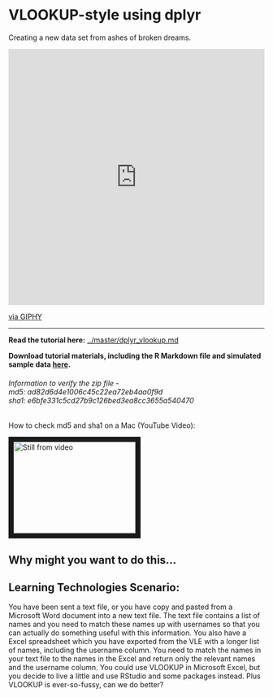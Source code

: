 # VLOOKUP-style using dplyr
Creating a new data set from ashes of broken dreams.

<div style="width:100%;height:0;padding-bottom:100%;position:relative;"><iframe src="https://giphy.com/embed/11XNtjXJeOL6Gk" width="100%" height="100%" style="position:absolute" frameBorder="0" class="giphy-embed" allowFullScreen></iframe></div><p><a href="https://giphy.com/gifs/cat-kitty-gagnam-style-cute-11XNtjXJeOL6Gk">via GIPHY</a></p>

<hr>

**Read the tutorial here:** [../master/dplyr_vlookup.md](../master/dplyr_vlookup.md)

**Download tutorial materials, including the R Markdown file and simulated sample data [here](../master/dplyr_vlookup_tutorial.zip?raw=true).**

###### Information to verify the zip file - <br> md5: ad82d6d4e1006c45c22ea72eb4aa0f9d  <br> sha1: e6bfe331c5cd27b9c126bed3ea8cc3655a540470<br>

How to check md5 and sha1 on a Mac (YouTube Video): 

<a href="http://www.youtube.com/watch?feature=player_embedded&v=HHdrIlHS2-4" target="_blank"><img src="http://img.youtube.com/vi/HHdrIlHS2-4/0.jpg" 
alt="Still from video" title="checking_sha_md5
" width="240" height="180" border="10" /></a>

## Why might you want to do this...

## Learning Technologies Scenario:
You have been sent a text file, or you have copy and pasted from a Microsoft Word document into a new text file. The text file contains a list of names and you need to match these names up with usernames so that you can actually do something useful with this information. You also have a Excel spreadsheet which you have exported from the VLE with a longer list of names, including the username column. You need to match the names in your text file to the names in the Excel and return only the relevant names and the username column. You could use VLOOKUP in Microsoft Excel, but you decide to live a little and use RStudio and some packages instead. Plus VLOOKUP is ever-so-fussy, can we do better?